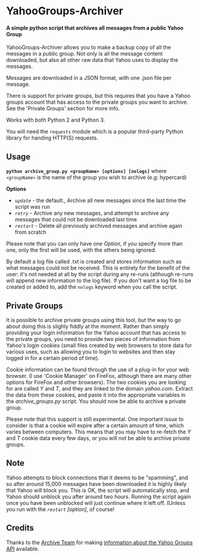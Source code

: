 # YahooGroups-Archiver

#### A simple python script that archives all messages from a public Yahoo Group

YahooGroups-Archiver allows you to make a backup copy of all the messages in a public group. Not only is all the message content downloaded, but also all other raw data that Yahoo uses to display the messages.

Messages are downloaded in a JSON format, with one .json file per message.

There is support for private groups, but this requires that you have a Yahoo groups account that has access to the private groups you want to archive. See the 'Private Groups' section for more info.

Works with both Python 2 and Python 3.

You will need the `requests` module
which is a popular third-party Python library for handing HTTP(S) requests.

## Usage
**`python archive_group.py <groupName> [options] [nologs]`**
where *`<groupName>`* is the name of the group you wish to archive (e.g: hypercard)

**Options**
* *`update`* - the default., Archive all new messages since the last time the script was run
* *`retry`* - Archive any new messages, and attempt to archive any messages that could not be downloaded last time
* *`restart`* - Delete all previously archived messages and archive again from scratch

Please note that you can only have one *Option*, if you specify more than one, only the first will be used, with the others being ignored.

By default a log file called <groupname>.txt is created and stores information such as what messages could not be received. This is entirely for the benefit of the user: it's not needed at all by the script during any re-runs (although re-runs will append new information to the log file). If you don't want a log file to be created or added to, add the `nologs` keyword when you call the script.

## Private Groups
It is possible to archive private groups using this tool, but the way to go about doing this is slighly fiddly at the moment. Rather than simply providing your login information for the Yahoo account that has access to the private groups, you need to provide two pieces of information from Yahoo's login cookies (small files created by web browsers to store data for various uses, such as allowing you to login to websites and then stay logged in for a certain period of time).

Cookie information can be found through the use of a plug-in for your web browser. (I use 'Cookie Manager' on FireFox, although there are many other options for FireFox and other browsers). The two cookies you are looking for are called *Y* and *T*, and they are linked to the domain *yahoo.com*. Extract the data from these cookies, and paste it into the appropriate variables in the *archive_groups.py* script. You should now be able to archive a private group.

Please note that this support is still experimental. One important issue to consider is that a cookie will expire after a certain amount of time, which varies between computers. This means that you may have to re-fetch the *Y* and *T* cookie data every few days, or you will not be able to archive private groups.

## Note
Yahoo attempts to block connections that it deems to be "spamming", and so after around 15,000 messages have been downloaded it is highly likely that Yahoo will block you. This is OK, the script will automatically stop, and Yahoo should unblock you after around two hours. Running the script again once you have been unblocked will just continue where it left off. (Unless you run with the *`restart`* *[option]*, of course!

## Credits
Thanks to the [Archive Team](http://archiveteam.org/) for making [information about the Yahoo Groups API](http://www.archiveteam.org/index.php?title=Yahoo!_Groups) available.
